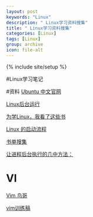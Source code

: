 ```yaml
---
layout: post
keywords: "Linux"
description: " Linux学习资料搜集"
title: " Linux学习资料搜集"
categories: [Linux]
tags: [Linux]
group: archive
icon: file-alt
---
```

{% include site/setup %}

#Linux学习笔记

#资料 
[Ubuntu 中文官网](http://wiki.ubuntu.org.cn/)

[Linux后台运行](http://www.ibm.com/developerworks/cn/linux/l-cn-nohup/)

[为学Linux，我看了这些书](http://blog.csdn.net/dlutbrucezhang/article/details/9396211)

[Linux 的启动流程](http://www.ruanyifeng.com/blog/2013/08/linux_boot_process.html?bsh_bid=274837291)

[书单搜集](http://blog.csdn.net/dlutbrucezhang/article/details/9396211)

[让进程后台执行的几中方法：](http://www.ibm.com/developerworks/cn/linux/l-cn-nohup/)

# VI
[Vim 鸟哥](http://vbird.dic.ksu.edu.tw/linux_basic/0310vi.php)

[vim训练稿](http://blog.csdn.net/wklken/article/details/7533272)